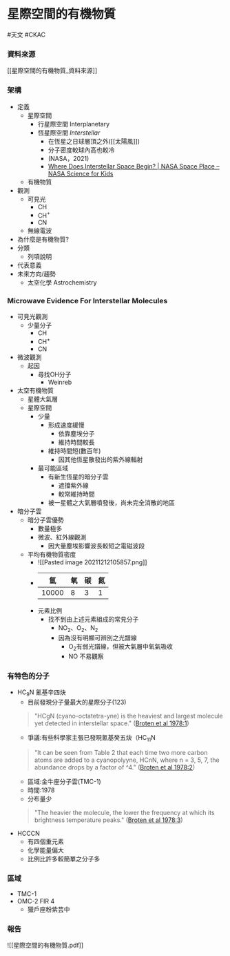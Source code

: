 # 星際空間的有機物質
#天文 #CKAC

### 資料來源
[[星際空間的有機物質_資料來源]]
### 架構
- 定義
	- 星際空間
		- 行星際空間 Interplanetary
		- 恆星際空間 *Interstellar*
			- 在恆星之日球層頂之外([[太陽風]])
			- 分子密度較球內高也較冷
			- (NASA，2021)
			- [Where Does Interstellar Space Begin? | NASA Space Place – NASA Science for Kids](https://spaceplace.nasa.gov/interstellar/en/)
	- 有機物質
- 觀測
	- 可見光
		- CH
		- CH$^+$
		- CN
	- 無線電波
- 為什麼是有機物質?
- 分類
	- 列項說明
- 代表意義
- 未來方向/趨勢
	- 太空化學 Astrochemistry


### Microwave Evidence For Interstellar Molecules

- 可見光觀測
	- 少量分子
		- CH
		- CH$^+$
		- CN
- 微波觀測
	- 起因
		- 尋找OH分子
			- Weinreb
- 太空有機物質
	- 星體大氣層
	- 星際空間
		- 少量
			- 形成速度緩慢
				- 依靠塵埃分子
				- 維持時間較長
			- 維持時間短(數百年)
				- 因其他恆星散發出的紫外線輻射
		- 最可能區域
			- 有新生恆星的暗分子雲
				- 遮擋紫外線
				- 較常維持時間
			- 被一星體之大氣層噴發後，尚未完全消散的地區	
- 暗分子雲
	- 暗分子雲優勢
		- 數量極多
		- 微波、紅外線觀測
			- 因大量塵埃影響波長較短之電磁波段
	- 平均有機物質密度
		- ![[Pasted image 20211212105857.png]]
		- |氫|氧|碳|氮|
			|---|---|---|---|
			|10000|8|3|1|
		- 元素比例
			- 找不到由上述元素組成的常見分子
				- NO$_2$、O$_2$、N$_2$
				- 因為沒有明顯可辨別之光譜線
					- O$_2$有弱光譜線，但被大氣層中氧氣吸收
					- NO 不易觀察

### 有特色的分子
- HC$_9$N 氰基辛四炔
	- 目前發現分子量最大的星際分子(123)
	> "HCgN (cyano-octatetra-yne) is the heaviest and largest molecule yet detected in interstellar space." ([Broten et al 1978:1](zotero://open-pdf/library/items/DI5X7RXX?page=1))
	- 爭議:有些科學家主張已發現氰基癸五炔（HC$_{11}$N
	> "It can be seen from Table 2 that each time two more carbon atoms are added to a cyanopolyyne, HCnN, where n = 3, 5, 7, the abundance drops by a factor of ^4." ([Broten et al 1978:2](zotero://open-pdf/library/items/DI5X7RXX?page=2))
	- 區域:金牛座分子雲(TMC-1)
	- 時間:1978
	- 分布量少
	> "The heavier the molecule, the lower the frequency at which its brightness temperature peaks." ([Broten et al 1978:3](zotero://open-pdf/library/items/DI5X7RXX?page=3))
- HCCCN
	- 有四個重元素
	- 化學能量偏大
	- 比例比許多較簡單之分子多

### 區域
- TMC-1
- OMC-2 FIR 4
	- 獵戶座粉紫芸中



### 報告
![[星際空間的有機物質.pdf]]